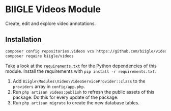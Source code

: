 # BIIGLE Videos Module

Create, edit and explore video annotations.

## Installation

```bash
composer config repositories.videos vcs https://github.com/biigle/videos
composer require biigle/videos
```

Take a look at the [`requirements.txt`](requirements.txt) for the Python dependencies of this module. Install the requirements with `pip install -r requirements.txt`.

1. Add `Biigle\Modules\Video\VideoServiceProvider::class` to the `providers` array in `config/app.php`.
2. Run `php artisan videos:publish` to refresh the public assets of this package. Do this for every update of the package.
3. Run `php artisan migrate` to create the new database tables.
